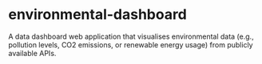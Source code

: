# environmental-dashboard
A data dashboard web application that visualises environmental data (e.g., pollution levels, CO2 emissions, or renewable energy usage) from publicly available APIs.
